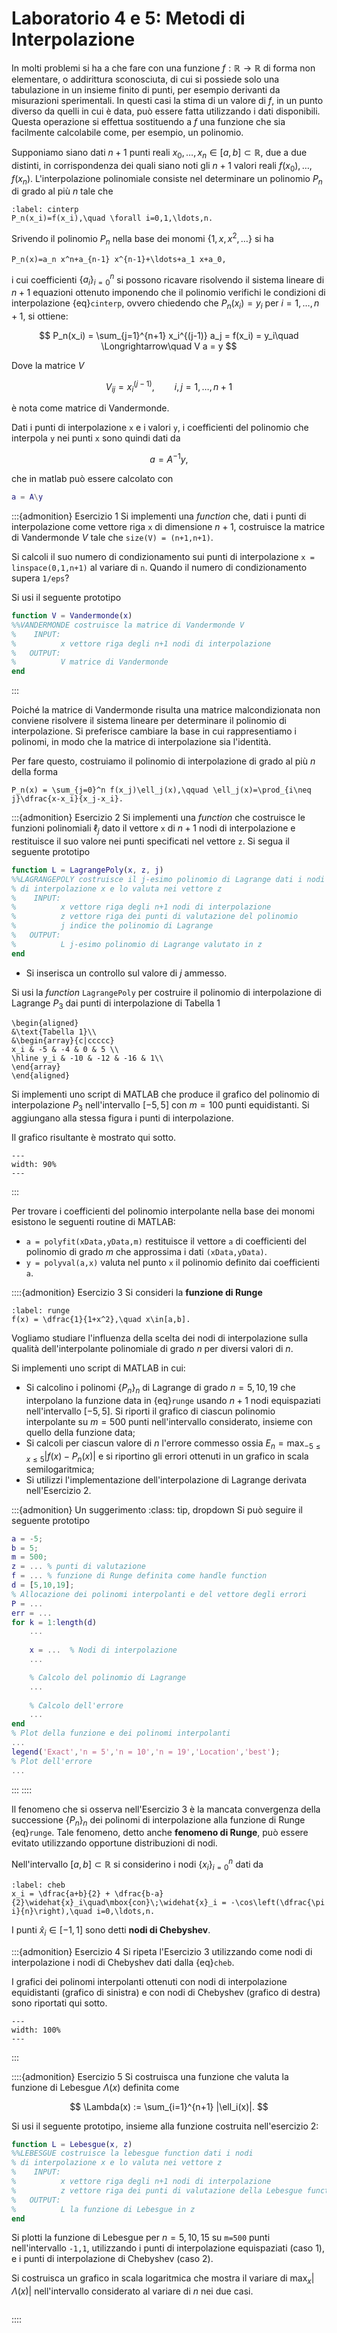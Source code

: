 # Laboratorio 4 e 5: Metodi di Interpolazione

In molti problemi si ha a che fare con una funzione $f:\mathbb{R}\rightarrow\mathbb{R}$ di forma non elementare, o addirittura sconosciuta, di cui si possiede solo una tabulazione in un insieme finito di punti, per esempio derivanti da misurazioni sperimentali. In questi casi la stima di un valore di $f$, in un punto diverso da quelli in cui è data, può essere fatta utilizzando i dati disponibili. Questa operazione si effettua sostituendo a $f$ una funzione che sia facilmente calcolabile come, per esempio, un polinomio.

Supponiamo siano dati $n+1$ punti reali $x_0,\ldots, x_n\in [a,b]\subset\mathbb{R}$, due a due distinti, in corrispondenza dei quali siano noti gli $n+1$ valori reali $f(x_0), \ldots, f(x_n)$. L'interpolazione polinomiale consiste nel determinare un polinomio $P_n$ di grado al più $n$ tale che

```{math}
:label: cinterp
P_n(x_i)=f(x_i),\quad \forall i=0,1,\ldots,n.
```

Srivendo il polinomio $P_n$ nella base dei monomi $\{1,x,x^2,\ldots\}$ si ha

```{math}
P_n(x)=a_n x^n+a_{n-1} x^{n-1}+\ldots+a_1 x+a_0,
```

i cui coefficienti $\{a_i\}_{i=0}^n$ si possono ricavare risolvendo il sistema lineare di $n+1$ equazioni ottenuto imponendo che il polinomio verifichi le condizioni di interpolazione {eq}`cinterp`, ovvero chiedendo che $P_n(x_i) = y_i$ per $i=1,\ldots,n+1$, si ottiene:

$$
P_n(x_i) = \sum_{j=1}^{n+1} x_i^{(j-1)} a_j = f(x_i) = y_i\quad \Longrightarrow\quad V a = y
$$

Dove la matrice $V$

$$
V_{ij} = x_i^{(j-1)}, \qquad i,j = 1,\ldots,n+1
$$

 è nota come matrice di Vandermonde.

 Dati i punti di interpolazione `x` e i valori `y`, i coefficienti del polinomio che interpola `y` nei punti `x` sono quindi dati da

 $$
 a = A^{-1} y,
 $$

che in matlab può essere calcolato con

```matlab
a = A\y
```

:::{admonition} Esercizio 1
Si implementi una *function* che, dati i punti di interpolazione come vettore riga `x` di dimensione $n+1$, costruisce la matrice di Vandermonde $V$ tale che `size(V) = (n+1,n+1)`.

Si calcoli il suo numero di condizionamento sui punti di interpolazione `x = linspace(0,1,n+1)` al variare di `n`. Quando il numero di condizionamento supera `1/eps`?

Si usi il seguente prototipo

```matlab
function V = Vandermonde(x)
%%VANDERMONDE costruisce la matrice di Vandermonde V
%    INPUT:
%          x vettore riga degli n+1 nodi di interpolazione
%   OUTPUT:
%          V matrice di Vandermonde
end
```

:::

Poiché la matrice di Vandermonde risulta una matrice malcondizionata non conviene risolvere il sistema lineare per determinare il polinomio di interpolazione. Si preferisce cambiare la base in cui rappresentiamo i polinomi, in modo che la matrice di interpolazione sia l'identità.

Per fare questo, costruiamo il polinomio di interpolazione di grado al più $n$ della forma

```{math}
P_n(x) = \sum_{j=0}^n f(x_j)\ell_j(x),\qquad \ell_j(x)=\prod_{i\neq j}\dfrac{x-x_i}{x_j-x_i}.
```

:::{admonition} Esercizio 2
Si implementi una *function* che costruisce le funzioni polinomiali $\ell_j$ dato il vettore `x` di $n+1$ nodi di interpolazione e restituisce il suo valore nei punti specificati nel vettore `z`. Si segua il seguente prototipo

```matlab
function L = LagrangePoly(x, z, j)
%%LAGRANGEPOLY costruisce il j-esimo polinomio di Lagrange dati i nodi
% di interpolazione x e lo valuta nei vettore z
%    INPUT:
%          x vettore riga degli n+1 nodi di interpolazione
%          z vettore riga dei punti di valutazione del polinomio
%          j indice the polinomio di Lagrange
%   OUTPUT:
%          L j-esimo polinomio di Lagrange valutato in z
end
```

- Si inserisca un controllo sul valore di $j$ ammesso.

Si usi la *function* `LagrangePoly` per costruire il polinomio di interpolazione di Lagrange $P_3$ dai punti di interpolazione di Tabella 1

```{math}
\begin{aligned}
&\text{Tabella 1}\\
&\begin{array}{c|ccccc}
x_i & -5 & -4 & 0 & 5 \\
\hline y_i & -10 & -12 & -16 & 1\\
\end{array}
\end{aligned}
```

Si implementi uno script di MATLAB che produce il grafico del polinomio di interpolazione $P_3$ nell'intervallo $[-5,5]$ con $m=100$ punti equidistanti. Si aggiungano alla stessa figura i punti di interpolazione.

Il grafico risultante è mostrato qui sotto.

```{figure} ./images/interp.png
---
width: 90%
---
```

:::

Per trovare i coefficienti del polinomio interpolante nella base dei monomi esistono le seguenti routine di MATLAB:

- `a = polyfit(xData,yData,m)` restituisce il vettore `a` di coefficienti del polinomio di grado $m$ che approssima i dati `(xData,yData)`.
- `y = polyval(a,x)` valuta nel punto `x` il polinomio definito dai coefficienti `a`.

::::{admonition} Esercizio 3
Si consideri la **funzione di Runge**

```{math}
:label: runge
f(x) = \dfrac{1}{1+x^2},\quad x\in[a,b].
```

Vogliamo studiare l'influenza della scelta dei nodi di interpolazione sulla qualità dell'interpolante polinomiale di grado $n$ per diversi valori di $n$.

Si implementi uno script di MATLAB in cui:

- Si calcolino i polinomi $\{P_n\}_n$ di Lagrange di grado $n=5,10,19$ che interpolano la funzione data in {eq}`runge` usando $n+1$ nodi equispaziati nell'intervallo $[−5, 5]$. Si riporti il grafico di ciascun polinomio interpolante su $m=500$ punti nell'intervallo considerato, insieme con quello della funzione data;
- Si calcoli per ciascun valore di $n$ l'errore commesso ossia $E_n = \max_{-5\leq x \leq 5} |f(x) − P_n(x)|$ e si riportino gli errori ottenuti in un grafico in scala semilogaritmica;
- Si utilizzi l'implementazione dell'interpolazione di Lagrange derivata nell'Esercizio 2.

:::{admonition} Un suggerimento
:class: tip, dropdown
Si può seguire il seguente prototipo

```matlab
a = -5;
b = 5;
m = 500;
z = ... % punti di valutazione
f = ... % funzione di Runge definita come handle function
d = [5,10,19];
% Allocazione dei polinomi interpolanti e del vettore degli errori
P = ...
err = ...
for k = 1:length(d)
    ...
    
    x = ...  % Nodi di interpolazione
    ...

    % Calcolo del polinomio di Lagrange
    ...
    
    % Calcolo dell'errore
    ...
end
% Plot della funzione e dei polinomi interpolanti
...
legend('Exact','n = 5','n = 10','n = 19','Location','best');
% Plot dell'errore
...

```

:::
::::

Il fenomeno che si osserva nell'Esercizio 3 è la mancata convergenza della successione $\{P_n\}_n$ dei polinomi di interpolazione alla funzione di Runge {eq}`runge`.
Tale fenomeno, detto anche **fenomeno di Runge**, può essere evitato utilizzando opportune distribuzioni di nodi.

Nell'intervallo $[a,b]\subset\mathbb{R}$ si considerino i nodi $\{x_i\}_{i=0}^{n}$ dati da

```{math}
:label: cheb
x_i = \dfrac{a+b}{2} + \dfrac{b-a}{2}\widehat{x}_i\quad\mbox{con}\;\widehat{x}_i = -\cos\left(\dfrac{\pi i}{n}\right),\quad i=0,\ldots,n.
```

I punti $\widehat{x}_i\in[−1, 1]$ sono detti **nodi di Chebyshev**.

:::{admonition} Esercizio 4
Si ripeta l'Esercizio 3 utilizzando come nodi di interpolazione i nodi di Chebyshev dati dalla {eq}`cheb`.

I grafici dei polinomi interpolanti ottenuti con nodi di interpolazione equidistanti (grafico di sinistra) e con nodi di Chebyshev (grafico di destra) sono riportati qui sotto.

```{figure} ./images/runge.png
---
width: 100%
---
```

:::

::::{admonition} Esercizio 5
Si costruisca una funzione che valuta la funzione di Lebesgue $\Lambda(x)$ definita come

$$
\Lambda(x) := \sum_{i=1}^{n+1} |\ell_i(x)|.
$$

Si usi il seguente prototipo, insieme alla funzione costruita nell'esercizio 2:

```matlab
function L = Lebesgue(x, z)
%%LEBESGUE costruisce la lebesgue function dati i nodi
% di interpolazione x e lo valuta nei vettore z
%    INPUT:
%          x vettore riga degli n+1 nodi di interpolazione
%          z vettore riga dei punti di valutazione della Lebesgue function
%   OUTPUT:
%          L la funzione di Lebesgue in z
end
```

Si plotti la funzione di Lebesgue per $n=5,10,15$ su `m=500` punti nell'intervallo `-1,1`, utilizzando i punti di interpolazione equispaziati (caso 1), e i punti di interpolazione di Chebyshev (caso 2).

Si costruisca un grafico in scala logaritmica che mostra il variare di $\max_{x} |\Lambda(x)|$ nell'intervallo considerato al variare di $n$ nei due casi.

```{math}

```

::::
